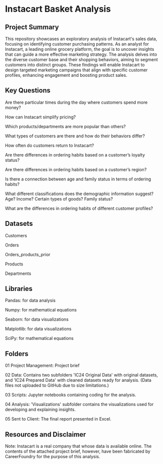 # Instacart Basket Analysis
## Project Summary
This repository showcases an exploratory analysis of Instacart's sales data, focusing on identifying customer purchasing patterns. As an analyst for Instacart, a leading online grocery platform, the goal is to uncover insights that can guide a more effective marketing strategy. The analysis delves into the diverse customer base and their shopping behaviors, aiming to segment customers into distinct groups. These findings will enable Instacart to design targeted marketing campaigns that align with specific customer profiles, enhancing engagement and boosting product sales.
## Key Questions
Are there particular times during the day where customers spend more money?

How can Instacart simplify pricing?

Which products/departments are more popular than others?

What types of customers are there and how do their behaviors differ?

How often do customers return to Instacart?

Are there differences in ordering habits based on a customer’s loyalty status?

Are there differences in ordering habits based on a customer’s region?

Is there a connection between age and family status in terms of ordering habits?

What different classifications does the demographic information suggest? Age? Income? Certain types of goods? Family status?

What are the differences in ordering habits of different customer profiles?
## Datasets
Customers

Orders

Orders_products_prior

Products

Departments
## Libraries
Pandas: for data analysis

Numpy: for mathematical equations

Seaborn: for data visualizations

Matplotlib: for data visualizations

SciPy: for mathematical equations
## Folders
01 Project Management: Project brief

02 Data: Contains two subfolders 'IC24 Original Data' with original datasets, and 'IC24 Prepared Data' with cleaned datasets ready for analysis. (Data files not uploaded to GitHub due to size limitations.)

03 Scripts: Jupyter notebooks containing coding for the analysis.

04 Analysis: 'Visualizations' subfolder contains the visualizations used for developing and explaining insights.

05 Sent to Client: The final report presented in Excel.
## Resources and Disclaimer
Note: Instacart is a real company that whose data is available online. The contents of the attached project brief, however, have been fabricated by CareerFoundry for the purpose of this analysis.

